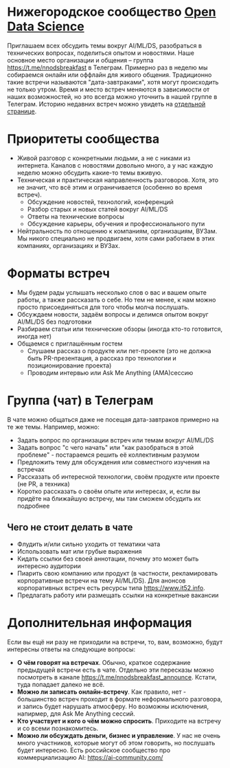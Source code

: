 # Нижегородское сообщество [Open Data Science](https://ods.ai/)

Приглашаем всех обсудить темы вокруг AI/ML/DS, разобраться в технических вопросах, поделиться опытом и новостями. Наше основное место организации и общения – группа https://t.me/nnodsbreakfast в Телеграм. Примерно раз в неделю мы собираемся онлайн или оффлайн для живого общения. Традиционно такие встречи называются "дата-завтраками", хотя могут происходить не только утром. Время и место встреч меняются в зависимости от наших возможностей, но это всегда можно уточнить в нашей группе в Телеграм. Историю недавних встреч можно увидеть на [отдельной странице](meetings-2021.md).

# Приоритеты сообщества

* Живой разговор с конкретными людьми, а не с никами из интернета. Каналов с новостями довольно много, а у нас каждую неделю можно обсудить какие-то темы вживую.
* Техническая и практическая направленность разговоров. Хотя, это не значит, что всё этим и ограничивается (особенно во время встреч).
   * Обсуждение новостей, технологий, конференций
   * Разбор старых и новых статей вокруг AI/ML/DS
   * Ответы на технические вопросы
   * Обсуждение карьеры, обучения и профессионального пути
* Нейтральность по отношению к компаниям, организациям, ВУЗам. Мы никого специально не продвигаем, хотя сами работаем в этих компаниях, организациях и ВУЗах.

# Форматы встреч

* Мы будем рады услышать несколько слов о вас и вашем опыте работы, а также рассказать о себе. Но тем не менее, к нам можно просто присоединяться для того чтобы молча послушать.
* Обсуждаем новости, задаём вопросы и делимся опытом вокруг AI/ML/DS без подготовки
* Разбираем статьи или технические обзоры (иногда кто-то готовится, иногда нет)
* Общаемся с приглашённым гостем
   * Слушаем рассказ о продукте или пет-проекте (это не должна быть PR-презентация, а рассказ про технологии и позиционирование проекта)
   * Проводим интервью или Ask Me Anything (AMA)сессию

# Группа (чат) в Телеграм

В чате можно общаться даже не посещая дата-завтраков примерно на те же темы. Например, можно:
* Задать вопрос по организации встреч или темам вокруг AI/ML/DS
* Задать вопрос "с чего начать" или "как разобраться в этой проблеме" - постараемся решить её коллективным разумом
* Предложить тему для обсуждения или совместного изучения на встречах
* Рассказать об интересной технологии, своём продукте или проекте (не PR, а техника)
* Коротко рассказать о своём опыте или интересах, и, если вы придёте на ближайшую встречу, мы там сможем обсудить их подробнее

## Чего не стоит делать в чате

* Флудить и/или сильно уходить от тематики чата
* Использовать мат или грубые выражения
* Кидать ссылки без своей аннотации, почему это может быть интересно аудитории
* Пиарить свою компанию или продукт (в частности, рекламировать корпоративные встречи на тему AI/ML/DS). Для анонсов корпоративных встреч есть ресурсы типа https://www.it52.info.
* Предлагать работу или размещать ссылки на конкретные вакансии

# Дополнительная информация

Если вы ещё ни разу не приходили на встречи, то, вам, возможно, будут интересны ответы на следующие вопросы:
* **О чём говорят на встречах**. Обычно, краткое содержание предыдущей встречи есть в чате. Отдельно эти пересказы можно посмотреть в канале https://t.me/nnodsbreakfast_announce. Кстати, туда попадает далеко не всё.
* **Можно ли записать онлайн-встречу**. Как правило, нет - большинство встреч проходит в формате неформального разговора, и запись будет нарушать атмосферу. Но возможны исключения, напирмер, для Ask Me Anything сессий.
* **Кто участвует и кого о чём можно спросить**. Приходите на встречу и со всеми познакомитесь.
* **Можно ли обсуждать деньги, бизнес и управление**. У нас не очень много участников, которые могут об этом говорить, но послушать будет интересно. Есть российское сообщество про коммерциализацию AI: https://ai-community.com/
